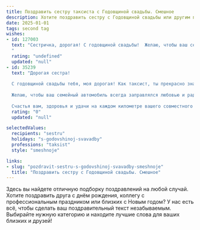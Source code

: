 ```yaml
---
title: Поздравить сестру таксиста с Годовщиной свадьбы. Смешное
description: Хотите поздравить сестру с Годовщиной свадьбы или другим праздником? Наш ИИ создаст незабываемое поздравление, а вы обязательно выделитесь среди других.  
date: 2025-01-01
tags: second tag
wishes:
- id: 127003
  text: "Сестричка, дорогая! С годовщиной свадьбы!  Желаю, чтобы ваш семейный очаг горел так же ярко, как фары вашей крутой машины, а семейные поездки были такими же плавными и без пробок, как ваша профессиональная езда! Пусть ваш союз будет крепким, как подвеска вашей «ласточки», и весёлым, как анекдоты, которые вы рассказываете пассажирам!  Горько! (Но не очень, таксисту за руль садиться!)
  "
  rating: "undefined"
  updated: "null"
- id: 35239
  text: "Дорогая сестра!
  
  С годовщиной свадьбы тебя, моя дорогая! Как таксист, ты прекрасно знаешь, что главное в жизни — это правильный маршрут. Так вот, пусть ваш путь совместной жизни будет без пробок, с минимальным количеством «объездов», а главное — всегда в правильном направлении!
  
  Желаю, чтобы ваш семейный автомобиль всегда заправлялся любовью и радостью, а ни один «пассажир» не заставлял вас останавливаться на согласованиях! Пусть ваши маршруты будут не только прямыми, но и разнообразными — не забывайте иногда делать остановки для романтических «заездов»!
  
  Счастья вам, здоровья и удачи на каждом километре вашего совместного пути! С годовщиной! 🚖❤️"
  rating: "0"
  updated: "null"

selectedValues:
  recipients: "sestru"
  holidays: "s-godovshinoj-svavadby"
  professions: "taksist"
  style: "smeshnoje"

links:
- slug: "pozdravit-sestru-s-godovshinoj-svavadby-smeshnoje"
  title: "Поздравить сестру с Годовщиной свадьбы. Смешное"
---
```


Здесь вы найдете отличную подборку поздравлений на любой случай. 
Хотите поздравить друга с днём рождения, коллегу с профессиональным праздником или близких с Новым годом? У нас есть всё, чтобы сделать ваш поздравительный текст незабываемым. Выбирайте нужную категорию и находите лучшие слова для ваших близких и друзей!

